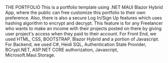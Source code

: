 THE PORTFOLIO
This is a portfolio template using .NET MAUI Blazor Hybrid App, where the public can free customize this portfolio to their own preference. Also, there is also a secure Log In/Sign Up features which uses hashing algorithm to encrypt and decrypt. This feature is for any Freelancer who wants to make an income with their projects posted on there by giving user project's access when they paid to their account. 
For Front End, we used HTML, CSS, BOOTSTRAP, Blazor Hybrid and a portion of Javascript.
For Backend, we used C#, Heidi SQL, Authentication State Provider, BCrypt.NET, ASP.NET CORE authorization, Javascript, Microsoft.Maui.Storage.
